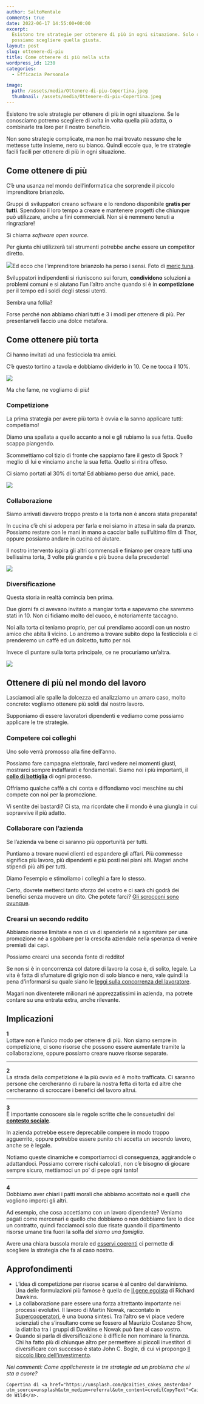```yaml
---
author: SaltoMentale
comments: true
date: 2022-06-17 14:55:00+00:00
excerpt:
  Esistono tre strategie per ottenere di più in ogni situazione. Solo conoscendole
  possiamo scegliere quella giusta.
layout: post
slug: ottenere-di-piu
title: Come ottenere di più nella vita
wordpress_id: 1230
categories:
  - Efficacia Personale

image:
  path: /assets/media/Ottenere-di-piu-Copertina.jpeg
  thumbnail: /assets/media/Ottenere-di-piu-Copertina.jpeg
---
```


Esistono tre sole strategie per ottenere di più in ogni situazione. Se le conosciamo potremo scegliere di volta in volta quella più adatta, o combinarle tra loro per il nostro beneficio.

Non sono strategie complicate, ma non ho mai trovato nessuno che le mettesse tutte insieme, nero su bianco. Quindi eccole qua, le tre strategie facili facili per ottenere di più in ogni situazione.

## Come ottenere di più

C’è una usanza nel mondo dell’informatica che sorprende il piccolo imprenditore brianzolo.

Gruppi di sviluppatori creano software e lo rendono disponibile **gratis per tutti**. Spendono il loro tempo a creare e mantenere progetti che chiunque può utilizzare, anche a fini commerciali. Non si è nemmeno tenuti a ringraziare!

Si chiama _software open source_.

Per giunta chi utilizzerà tali strumenti potrebbe anche essere un competitor diretto.

![](/assets/media/Open-source-imprenditore-brianzolo.jpeg)Ed ecco che l’imprenditore brianzolo ha perso i sensi. Foto di [meriç tuna](https://unsplash.com/@tunagraphy?utm_source=unsplash&utm_medium=referral&utm_content=creditCopyText).

Sviluppatori indipendenti si riuniscono sui forum, **condividono** soluzioni a problemi comuni e si aiutano l’un l’altro anche quando si è in **competizione** per il tempo ed i soldi degli stessi utenti.

Sembra una follia?

Forse perché non abbiamo chiari tutti e 3 i modi per ottenere di più. Per presentarveli faccio una dolce metafora.

## Come ottenere più torta

Ci hanno invitati ad una festicciola tra amici.

C’è questo tortino a tavola e dobbiamo dividerlo in 10. Ce ne tocca il 10%.

![](/assets/media/Mangiare-più-torta-Partenza.jpg)

Ma che fame, ne vogliamo di più!

### Competizione

La prima strategia per avere più torta è ovvia e la sanno applicare tutti: competiamo!

Diamo una spallata a quello accanto a noi e gli rubiamo la sua fetta. Quello scappa piangendo.

Scommettiamo col tizio di fronte che sappiamo fare il gesto di Spock ? meglio di lui e vinciamo anche la sua fetta. Quello si ritira offeso.

Ci siamo portati al 30% di torta! Ed abbiamo perso due amici, pace.

![](/assets/media/Mangiare-più-torta-Competizione.jpg)

### Collaborazione

Siamo arrivati davvero troppo presto e la torta non è ancora stata preparata!

In cucina c’è chi si adopera per farla e noi siamo in attesa in sala da pranzo. Possiamo restare con le mani in mano a cacciar balle sull’ultimo film di Thor, oppure possiamo andare in cucina ed aiutare.

Il nostro intervento ispira gli altri commensali e finiamo per creare tutti una bellissima torta, 3 volte più grande e più buona della precedente!

![](/assets/media/Mangiare-più-torta-Collaborazione.jpg)

### Diversificazione

Questa storia in realtà comincia ben prima.

Due giorni fa ci avevano invitato a mangiar torta e sapevamo che saremmo stati in 10. Non ci fidiamo molto del cuoco, è notoriamente taccagno.

Noi alla torta ci teniamo proprio, per cui prendiamo accordi con un nostro amico che abita lì vicino. Lo andremo a trovare subito dopo la festicciola e ci prenderemo un caffè ed un dolcetto, tutto per noi.

Invece di puntare sulla torta principale, ce ne procuriamo un’altra.

![](/assets/media/Mangiare-più-torta-Diversificazione.jpg)

## Ottenere di più nel mondo del lavoro

Lasciamoci alle spalle la dolcezza ed analizziamo un amaro caso, molto concreto: vogliamo ottenere più soldi dal nostro lavoro.

Supponiamo di essere lavoratori dipendenti e vediamo come possiamo applicare le tre strategie.

### Competere coi colleghi

Uno solo verrà promosso alla fine dell’anno.

Possiamo fare campagna elettorale, farci vedere nei momenti giusti, mostrarci sempre indaffarati e fondamentali. Siamo noi i più importanti, il [**collo di bottiglia**](/colli-di-bottiglia/) di ogni processo.

Offriamo qualche caffè a chi conta e diffondiamo voci meschine su chi compete con noi per la promozione.

Vi sentite dei bastardi? Ci sta, ma ricordate che il mondo è una giungla in cui sopravvive il più adatto.

### Collaborare con l’azienda

Se l’azienda va bene ci saranno più opportunità per tutti.

Puntiamo a trovare nuovi clienti ed espandere gli affari. Più commesse significa più lavoro, più dipendenti e più posti nei piani alti. Magari anche stipendi più alti per tutti.

Diamo l’esempio e stimoliamo i colleghi a fare lo stesso.

Certo, dovrete metterci tanto sforzo del vostro e ci sarà chi godrà dei benefici senza muovere un dito. Che potete farci? [Gli scrocconi sono ovunque](/rompiscatole-ed-eroi/).

### Crearsi un secondo reddito

Abbiamo risorse limitate e non ci va di spenderle né a sgomitare per una promozione né a sgobbare per la crescita aziendale nella speranza di venire premiati dai capi.

Possiamo crearci una seconda fonte di reddito!

Se non si è in concorrenza col datore di lavoro la cosa è, di solito, legale. La vita è fatta di sfumature di grigio non di solo bianco e nero, vale quindi la pena d’informarsi su quale siano le [leggi sulla concorrenza del lavoratore](https://www.laleggepertutti.it/293040_quando-posso-fare-concorrenza-al-datore-di-lavoro).

Magari non diventerete milionari né apprezzatissimi in azienda, ma potrete contare su una entrata extra, anche rilevante.

## Implicazioni

**1**  
Lottare non è l’unico modo per ottenere di più. Non siamo sempre in competizione, ci sono risorse che possono essere aumentate tramite la collaborazione, oppure possiamo creare nuove risorse separate.

---

**2**  
La strada della competizione è la più ovvia ed è molto trafficata. Ci saranno persone che cercheranno di rubare la nostra fetta di torta ed altre che cercheranno di scroccare i benefici del lavoro altrui.

---

**3**  
È importante conoscere sia le regole scritte che le consuetudini del [**contesto sociale**](/il-giusto-lo-sbagliato-ed-il-contesto-sociale/).

In azienda potrebbe essere deprecabile compere in modo troppo agguerrito, oppure potrebbe essere punito chi accetta un secondo lavoro, anche se è legale.

Notiamo queste dinamiche e comportiamoci di conseguenza, aggirandole o adattandoci. Possiamo correre rischi calcolati, non c’è bisogno di giocare sempre sicuro, mettiamoci un po’ di pepe ogni tanto!

---

**4**  
Dobbiamo aver chiari i patti morali che abbiamo accettato noi e quelli che vogliono imporci gli altri.

Ad esempio, che cosa accettiamo con un lavoro dipendente? Veniamo pagati come mercenari e quello che dobbiamo o non dobbiamo fare lo dice un contratto, quindi facciamoci solo due risate quando il dipartimento risorse umane tira fuori la solfa del _siamo una famiglia_.

Avere una chiara bussola morale ed [esservi coerenti](/misurare-la-coerenza/) ci permette di scegliere la strategia che fa al caso nostro.

## Approfondimenti

- L’idea di competizione per risorse scarse è al centro del darwinismo. Una delle formulazioni più famose è quella de [Il gene egoista](https://amzn.to/3sDmGKB) di Richard Dawkins.
- La collaborazione pare essere una forza altrettanto importante nei processi evolutivi. Il lavoro di Martin Nowak, raccontato in [Supercooperatori](https://amzn.to/3wlUvkg), è una buona sintesi. Tra l’altro se vi piace vedere scienziati che s’insultano come se fossero al Maurizio Costanzo Show, la diatriba tra i gruppi di Dawkins e Nowak può fare al caso vostro.
- Quando si parla di diversificazione è difficile non nominare la finanza. Chi ha fatto più di chiunque altro per permettere ai piccoli investitori di diversificare con successo è stato John C. Bogle, di cui vi propongo [Il piccolo libro dell’investimento](https://amzn.to/3FJQSZQ).

_Nei commenti: Come applichereste le tre strategie ad un problema che vi sta a cuore?_

    Copertina di <a href="https://unsplash.com/@caities_cakes_amsterdam?utm_source=unsplash&utm_medium=referral&utm_content=creditCopyText">Caitlyn de Wild</a>.
